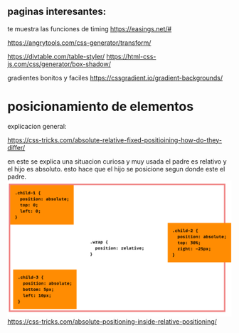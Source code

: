 ## paginas interesantes:

te muestra las funciones de timing
https://easings.net/#

https://angrytools.com/css-generator/transform/

https://divtable.com/table-styler/
https://html-css-js.com/css/generator/box-shadow/

gradientes bonitos y faciles
https://cssgradient.io/gradient-backgrounds/

# posicionamiento de elementos

explicacion general:

https://css-tricks.com/absolute-relative-fixed-positioining-how-do-they-differ/

en este se explica una situacion curiosa y muy usada el padre es relativo y el hijo es absoluto.
esto hace que el hijo se posicione segun donde este el padre.
![ejemplo](./markdown/relative-absolute.png)
https://css-tricks.com/absolute-positioning-inside-relative-positioning/
